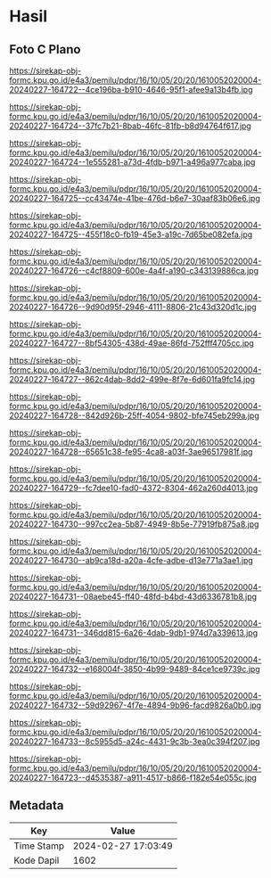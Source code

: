 # Hasil

## Foto C Plano

https://sirekap-obj-formc.kpu.go.id/e4a3/pemilu/pdpr/16/10/05/20/20/1610052020004-20240227-164722--4ce196ba-b910-4646-95f1-afee9a13b4fb.jpg

https://sirekap-obj-formc.kpu.go.id/e4a3/pemilu/pdpr/16/10/05/20/20/1610052020004-20240227-164724--37fc7b21-8bab-46fc-81fb-b8d94764f617.jpg

https://sirekap-obj-formc.kpu.go.id/e4a3/pemilu/pdpr/16/10/05/20/20/1610052020004-20240227-164724--1e555281-a73d-4fdb-b971-a496a977caba.jpg

https://sirekap-obj-formc.kpu.go.id/e4a3/pemilu/pdpr/16/10/05/20/20/1610052020004-20240227-164725--cc43474e-41be-476d-b6e7-30aaf83b06e6.jpg

https://sirekap-obj-formc.kpu.go.id/e4a3/pemilu/pdpr/16/10/05/20/20/1610052020004-20240227-164725--455f18c0-fb19-45e3-a19c-7d65be082efa.jpg

https://sirekap-obj-formc.kpu.go.id/e4a3/pemilu/pdpr/16/10/05/20/20/1610052020004-20240227-164726--c4cf8809-600e-4a4f-a190-c343139886ca.jpg

https://sirekap-obj-formc.kpu.go.id/e4a3/pemilu/pdpr/16/10/05/20/20/1610052020004-20240227-164726--9d90d95f-2946-4111-8806-21c43d320d1c.jpg

https://sirekap-obj-formc.kpu.go.id/e4a3/pemilu/pdpr/16/10/05/20/20/1610052020004-20240227-164727--8bf54305-438d-49ae-86fd-752fff4705cc.jpg

https://sirekap-obj-formc.kpu.go.id/e4a3/pemilu/pdpr/16/10/05/20/20/1610052020004-20240227-164727--862c4dab-8dd2-499e-8f7e-6d601fa9fc14.jpg

https://sirekap-obj-formc.kpu.go.id/e4a3/pemilu/pdpr/16/10/05/20/20/1610052020004-20240227-164728--842d926b-25ff-4054-9802-bfe745eb299a.jpg

https://sirekap-obj-formc.kpu.go.id/e4a3/pemilu/pdpr/16/10/05/20/20/1610052020004-20240227-164728--65651c38-fe95-4ca8-a03f-3ae96517981f.jpg

https://sirekap-obj-formc.kpu.go.id/e4a3/pemilu/pdpr/16/10/05/20/20/1610052020004-20240227-164729--fc7dee10-fad0-4372-8304-462a260d4013.jpg

https://sirekap-obj-formc.kpu.go.id/e4a3/pemilu/pdpr/16/10/05/20/20/1610052020004-20240227-164730--997cc2ea-5b87-4949-8b5e-77919fb875a8.jpg

https://sirekap-obj-formc.kpu.go.id/e4a3/pemilu/pdpr/16/10/05/20/20/1610052020004-20240227-164730--ab9ca18d-a20a-4cfe-adbe-d13e771a3ae1.jpg

https://sirekap-obj-formc.kpu.go.id/e4a3/pemilu/pdpr/16/10/05/20/20/1610052020004-20240227-164731--08aebe45-ff40-48fd-b4bd-43d6336781b8.jpg

https://sirekap-obj-formc.kpu.go.id/e4a3/pemilu/pdpr/16/10/05/20/20/1610052020004-20240227-164731--346dd815-6a26-4dab-9db1-974d7a339613.jpg

https://sirekap-obj-formc.kpu.go.id/e4a3/pemilu/pdpr/16/10/05/20/20/1610052020004-20240227-164732--e168004f-3850-4b99-9489-84ce1ce9739c.jpg

https://sirekap-obj-formc.kpu.go.id/e4a3/pemilu/pdpr/16/10/05/20/20/1610052020004-20240227-164732--59d92967-4f7e-4894-9b96-facd9826a0b0.jpg

https://sirekap-obj-formc.kpu.go.id/e4a3/pemilu/pdpr/16/10/05/20/20/1610052020004-20240227-164733--8c5955d5-a24c-4431-9c3b-3ea0c394f207.jpg

https://sirekap-obj-formc.kpu.go.id/e4a3/pemilu/pdpr/16/10/05/20/20/1610052020004-20240227-164723--d4535387-a911-4517-b866-f182e54e055c.jpg


## Metadata

| Key        | Value               |
| ---------- | ------------------- |
| Time Stamp | 2024-02-27 17:03:49 |
| Kode Dapil | 1602                |



